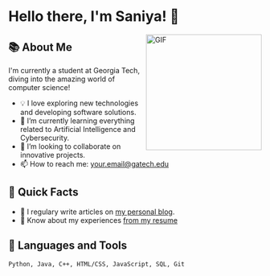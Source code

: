 # Hello there, I'm Saniya! 👋 

<img align="right" alt="GIF" src="https://tenor.com/view/new-game-ahagon-umiko-programming-work-working-at-work-gif-13247664" width="230"/>

## 📚 About Me 

I'm currently a student at Georgia Tech, diving into the amazing world of computer science! 

- 💡 I love exploring new technologies and developing software solutions.
- 🌱 I’m currently learning everything related to Artificial Intelligence and Cybersecurity.
- 👯 I’m looking to collaborate on innovative projects.
- 📫 How to reach me: [your.email@gatech.edu](mailto:your.email@gatech.edu)

## 🚀 Quick Facts

- 📝 I regulary write articles on [my personal blog](https://example.com/).
- 📄 Know about my experiences [from my resume](https://example.com/my_resume.pdf)

## 🔭 Languages and Tools

```text
Python, Java, C++, HTML/CSS, JavaScript, SQL, Git
